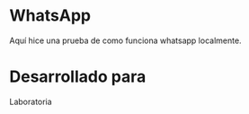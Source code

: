 # WhatsApp
Aquí hice una prueba de como funciona whatsapp localmente.

# Desarrollado para
Laboratoria

